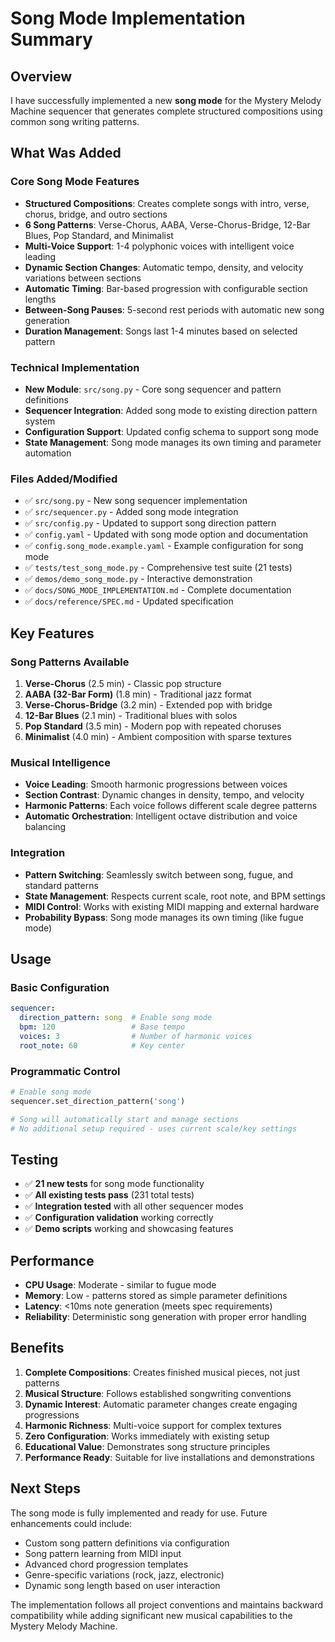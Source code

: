 # Song Mode Implementation Summary

## Overview

I have successfully implemented a new **song mode** for the Mystery Melody Machine sequencer that generates complete structured compositions using common song writing patterns.

## What Was Added

### Core Song Mode Features
- **Structured Compositions**: Creates complete songs with intro, verse, chorus, bridge, and outro sections
- **6 Song Patterns**: Verse-Chorus, AABA, Verse-Chorus-Bridge, 12-Bar Blues, Pop Standard, and Minimalist
- **Multi-Voice Support**: 1-4 polyphonic voices with intelligent voice leading
- **Dynamic Section Changes**: Automatic tempo, density, and velocity variations between sections
- **Automatic Timing**: Bar-based progression with configurable section lengths
- **Between-Song Pauses**: 5-second rest periods with automatic new song generation
- **Duration Management**: Songs last 1-4 minutes based on selected pattern

### Technical Implementation
- **New Module**: `src/song.py` - Core song sequencer and pattern definitions
- **Sequencer Integration**: Added song mode to existing direction pattern system
- **Configuration Support**: Updated config schema to support song mode
- **State Management**: Song mode manages its own timing and parameter automation

### Files Added/Modified
- ✅ `src/song.py` - New song sequencer implementation
- ✅ `src/sequencer.py` - Added song mode integration
- ✅ `src/config.py` - Updated to support song direction pattern
- ✅ `config.yaml` - Updated with song mode option and documentation
- ✅ `config.song_mode.example.yaml` - Example configuration for song mode
- ✅ `tests/test_song_mode.py` - Comprehensive test suite (21 tests)
- ✅ `demos/demo_song_mode.py` - Interactive demonstration
- ✅ `docs/SONG_MODE_IMPLEMENTATION.md` - Complete documentation
- ✅ `docs/reference/SPEC.md` - Updated specification

## Key Features

### Song Patterns Available
1. **Verse-Chorus** (2.5 min) - Classic pop structure
2. **AABA (32-Bar Form)** (1.8 min) - Traditional jazz format  
3. **Verse-Chorus-Bridge** (3.2 min) - Extended pop with bridge
4. **12-Bar Blues** (2.1 min) - Traditional blues with solos
5. **Pop Standard** (3.5 min) - Modern pop with repeated choruses
6. **Minimalist** (4.0 min) - Ambient composition with sparse textures

### Musical Intelligence
- **Voice Leading**: Smooth harmonic progressions between voices
- **Section Contrast**: Dynamic changes in density, tempo, and velocity
- **Harmonic Patterns**: Each voice follows different scale degree patterns
- **Automatic Orchestration**: Intelligent octave distribution and voice balancing

### Integration
- **Pattern Switching**: Seamlessly switch between song, fugue, and standard patterns
- **State Management**: Respects current scale, root note, and BPM settings
- **MIDI Control**: Works with existing MIDI mapping and external hardware
- **Probability Bypass**: Song mode manages its own timing (like fugue mode)

## Usage

### Basic Configuration
```yaml
sequencer:
  direction_pattern: song  # Enable song mode
  bpm: 120                 # Base tempo
  voices: 3                # Number of harmonic voices
  root_note: 60            # Key center
```

### Programmatic Control
```python
# Enable song mode
sequencer.set_direction_pattern('song')

# Song will automatically start and manage sections
# No additional setup required - uses current scale/key settings
```

## Testing

- ✅ **21 new tests** for song mode functionality
- ✅ **All existing tests pass** (231 total tests)
- ✅ **Integration tested** with all other sequencer modes
- ✅ **Configuration validation** working correctly
- ✅ **Demo scripts** working and showcasing features

## Performance

- **CPU Usage**: Moderate - similar to fugue mode
- **Memory**: Low - patterns stored as simple parameter definitions
- **Latency**: <10ms note generation (meets spec requirements)
- **Reliability**: Deterministic song generation with proper error handling

## Benefits

1. **Complete Compositions**: Creates finished musical pieces, not just patterns
2. **Musical Structure**: Follows established songwriting conventions
3. **Dynamic Interest**: Automatic parameter changes create engaging progressions  
4. **Harmonic Richness**: Multi-voice support for complex textures
5. **Zero Configuration**: Works immediately with existing setup
6. **Educational Value**: Demonstrates song structure principles
7. **Performance Ready**: Suitable for live installations and demonstrations

## Next Steps

The song mode is fully implemented and ready for use. Future enhancements could include:
- Custom song pattern definitions via configuration
- Song pattern learning from MIDI input
- Advanced chord progression templates
- Genre-specific variations (rock, jazz, electronic)
- Dynamic song length based on user interaction

The implementation follows all project conventions and maintains backward compatibility while adding significant new musical capabilities to the Mystery Melody Machine.
